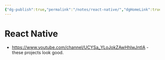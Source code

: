 ```yaml
---
{"dg-publish":true,"permalink":"/notes/react-native/","dgHomeLink":true,"dgPassFrontmatter":false}
---
```


# React Native

- <https://www.youtube.com/channel/UCYSa_YLoJokZAwHhlwJntIA> - these projects look good.
